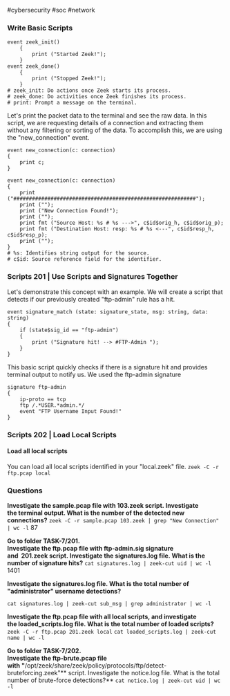 #cybersecurity #soc #network 

### Write Basic Scripts
```zeek
event zeek_init() 
	{
		print ("Started Zeek!"); 
	} 
event zeek_done() 
	{ 
		print ("Stopped Zeek!"); 
	} 
# zeek_init: Do actions once Zeek starts its process. 
# zeek_done: Do activities once Zeek finishes its process. 
# print: Prompt a message on the terminal.
```

Let's print the packet data to the terminal and see the raw data. In this script, we are requesting details of a connection and extracting them without any filtering or sorting of the data. To accomplish this, we are using the "new_connection" event.

```
event new_connection(c: connection) 
{ 
	print c; 
}
```


```
event new_connection(c: connection) 
{ 
	print ("###########################################################"); 
	print (""); 
	print ("New Connection Found!"); 
	print (""); 
	print fmt ("Source Host: %s # %s --->", c$id$orig_h, c$id$orig_p); 
	print fmt ("Destination Host: resp: %s # %s <---", c$id$resp_h, c$id$resp_p); 
	print (""); 
} 
# %s: Identifies string output for the source. 
# c$id: Source reference field for the identifier.
```


### Scripts 201 | Use Scripts and Signatures Together
Let's demonstrate this concept with an example. We will create a script that detects if our previously created "ftp-admin" rule has a hit.

```
event signature_match (state: signature_state, msg: string, data: string) 
{ 
	if (state$sig_id == "ftp-admin") 
	{ 
		print ("Signature hit! --> #FTP-Admin "); 
	} 
}
```

This basic script quickly checks if there is a signature hit and provides terminal output to notify us.
We used the ftp-admin signature
```
signature ftp-admin 
{ 
	ip-proto == tcp 
	ftp /.*USER.*admin.*/ 
	event "FTP Username Input Found!" 
}
```


### Scripts 202 | Load Local Scripts
#### **Load all local scripts**
You can load all local scripts identified in your "local.zeek" file.
`zeek -C -r ftp.pcap local`


### Questions
**Investigate the sample.pcap file with 103.zeek script. Investigate the terminal output. What is the number of the detected new connections?**
`zeek -C -r sample.pcap 103.zeek | grep "New Connection" | wc -l`
87

**Go to folder TASK-7/201.**  
**Investigate the ftp.pcap file with ftp-admin.sig signature and  201.zeek script. Investigate the signatures.log file. What is the number of signature hits?**
`cat signatures.log | zeek-cut uid | wc -l`
1401

**Investigate the signatures.log file. What is the total number of "administrator" username detections?**
```
cat signatures.log | zeek-cut sub_msg | grep administrator | wc -l
```


**Investigate the ftp.pcap file with all local scripts, and investigate the loaded_scripts.log file. What is the total number of loaded scripts?**
`zeek -C -r ftp.pcap 201.zeek local`
`cat loaded_scripts.log | zeek-cut name | wc -l`

**Go to folder TASK-7/202.**  
**Investigate the ftp-brute.pcap file with "**/opt/zeek/share/zeek/policy/protocols/ftp/detect-bruteforcing.zeek"** script. Investigate the notice.log file. What is the total number of brute-force detections?**
`cat notice.log | zeek-cut uid | wc -l`

